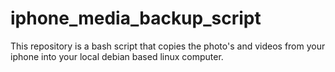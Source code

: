 # iphone_media_backup_script
This repository is a bash script that copies the photo's and videos from your iphone into your local debian based linux computer.
